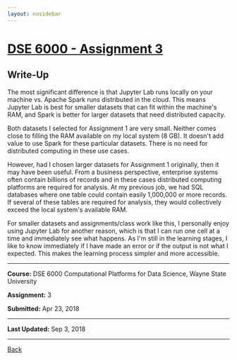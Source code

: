 ```yaml
---
layout: nosidebar
---
```


# [DSE 6000 - Assignment 3](index)

## Write-Up

The most significant difference is that Jupyter Lab runs locally on your machine vs. Apache Spark runs distributed in the cloud. This means Jupyter Lab is best for smaller datasets that can fit within the machine's RAM, and Spark is better for larger datasets that need distributed capacity.

Both datasets I selected for Assignment 1 are very small. Neither comes close to filling the RAM available on my local system (8 GB). It doesn't add value to use Spark for these particular datasets. There is no need for distributed computing in these use cases.

However, had I chosen larger datasets for Assignment 1 originally, then it may have been useful. From a business perspective, enterprise systems often contain billions of records and in these cases distributed computing platforms are required for analysis. At my previous job, we had SQL databases where one table could contain easily 1,000,000 or more records. If several of these tables are required for analysis, they would collectively exceed the local system's available RAM.

For smaller datasets and assignments/class work like this, I personally enjoy using Jupyter Lab for another reason, which is that I can run one cell at a time and immediately see what happens. As I'm still in the learning stages, I like to know immediately if I have made an error or if the output is not what I expected. This makes the learning process simpler and more accessible.

***

**Course:** DSE 6000 Computational Platforms for Data Science, Wayne State University

**Assignment:** 3

**Submitted:** Apr 23, 2018

***

**Last Updated:** Sep 3, 2018

***

[Back](index)
